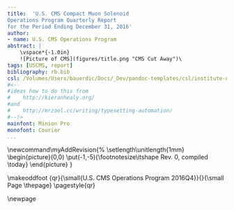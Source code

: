 ```yaml
---
title:  'U.S. CMS Compact Muon Solenoid
Operations Program Quarterly Report
for the Period Ending December 31, 2016'
author:
- name: U.S. CMS Operations Program
abstract: |
    \vspace*{-1.0in}
    ![Picture of CMS](figures/title.png "CMS Cut Away")\ 
tags: [USCMS, report]
bibliography: rb.bib
csl: /Volumes/Users/bauerdic/Docs/_Dev/pandoc-templates/csl/institute-of-physics-numeric.csl
#<--
#ideas how to do this from
#    http://kieranhealy.org/
#and
#    http://mrzool.cc/writing/typesetting-automation/
#--!>
mainfont: Minion Pro
monofont: Courier
...
```

\newcommand\myAddRevision{%
  \setlength\unitlength{1mm}
  \begin{picture}(0,0)
    \put(-1,-5){\footnotesize\itshape Rev. 0, compiled \today}
  \end{picture}
}
<!--
\makeoddfoot  {qr}{\myAddRevision\hspace*{-0.07in} \small{U.S. CMS Operations Program 2016Q4}}{}{\small Page \thepage}
-->

\makeoddfoot  {qr}{\small{U.S. CMS Operations Program 2016Q4}}{}{\small Page \thepage}
\pagestyle{qr}

\newpage
